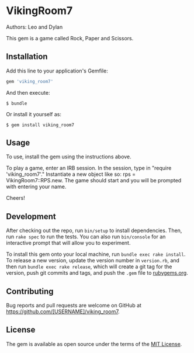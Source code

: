 # VikingRoom7

Authors: Leo and Dylan

This gem is a game called Rock, Paper and Scissors.

## Installation

Add this line to your application's Gemfile:

```ruby
gem 'viking_room7'
```

And then execute:

    $ bundle

Or install it yourself as:

    $ gem install viking_room7

## Usage

To use, install the gem using the instructions above.

To play a game, enter an IRB session. In the session, type in "require 'viking_room7'." Instantiate a new object like so: rps = VikingRoom7::RPS.new. The game should start and you will be prompted with entering your name.

Cheers!

## Development

After checking out the repo, run `bin/setup` to install dependencies. Then, run `rake spec` to run the tests. You can also run `bin/console` for an interactive prompt that will allow you to experiment.

To install this gem onto your local machine, run `bundle exec rake install`. To release a new version, update the version number in `version.rb`, and then run `bundle exec rake release`, which will create a git tag for the version, push git commits and tags, and push the `.gem` file to [rubygems.org](https://rubygems.org).

## Contributing

Bug reports and pull requests are welcome on GitHub at https://github.com/[USERNAME]/viking_room7.


## License

The gem is available as open source under the terms of the [MIT License](http://opensource.org/licenses/MIT).

